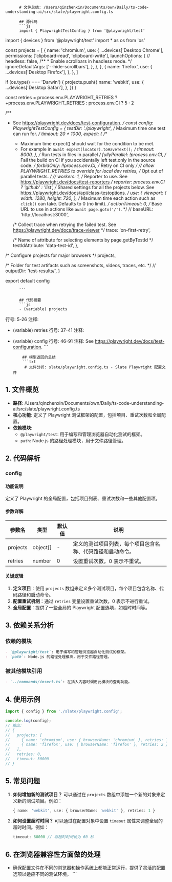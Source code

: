 
          # 文件总结: /Users/qinzhenxin/Documents/own/Daily/ts-code-understanding-ai/src/slate/playwright.config.ts

          ## 源代码
          ```js
          import { PlaywrightTestConfig } from '@playwright/test'
import { devices } from '@playwright/test'
import * as os from 'os'

const projects = [
  {
    name: 'chromium',
    use: {
      ...devices['Desktop Chrome'],
      permissions: ['clipboard-read', 'clipboard-write'],
      launchOptions: {
        // headless: false,
        /**
         * Enable scrollbars in headless mode.
         */
        ignoreDefaultArgs: ['--hide-scrollbars'],
      },
    },
  },
  {
    name: 'firefox',
    use: {
      ...devices['Desktop Firefox'],
    },
  },
]

if (os.type() === 'Darwin') {
  projects.push({
    name: 'webkit',
    use: {
      ...devices['Desktop Safari'],
    },
  })
}

const retries = process.env.PLAYWRIGHT_RETRIES
  ? +process.env.PLAYWRIGHT_RETRIES
  : process.env.CI
  ? 5
  : 2

/**
 * See https://playwright.dev/docs/test-configuration.
 */
const config: PlaywrightTestConfig = {
  testDir: './playwright',
  /* Maximum time one test can run for. */
  timeout: 20 * 1000,
  expect: {
    /**
     * Maximum time expect() should wait for the condition to be met.
     * For example in `await expect(locator).toHaveText();`
     */
    timeout: 8000,
  },
  /* Run tests in files in parallel */
  fullyParallel: !process.env.CI,
  /* Fail the build on CI if you accidentally left test.only in the source code. */
  forbidOnly: !!process.env.CI,
  /* Retry on CI only */
  // allow PLAYWRIGHT_RETRIES to override for local dev
  retries,
  /* Opt out of parallel tests. */
  // workers: 1,
  /* Reporter to use. See https://playwright.dev/docs/test-reporters */
  reporter: process.env.CI ? 'github' : 'list',
  /* Shared settings for all the projects below. See https://playwright.dev/docs/api/class-testoptions. */
  use: {
    viewport: {
      width: 1280,
      height: 720,
    },
    /* Maximum time each action such as `click()` can take. Defaults to 0 (no limit). */
    actionTimeout: 0,
    /* Base URL to use in actions like `await page.goto('/')`. */
    // baseURL: 'http://localhost:3000',

    /* Collect trace when retrying the failed test. See https://playwright.dev/docs/trace-viewer */
    trace: 'on-first-retry',

    /* Name of attribute for selecting elements by page.getByTestId */
    testIdAttribute: 'data-test-id',
  },

  /* Configure projects for major browsers */
  projects,

  /* Folder for test artifacts such as screenshots, videos, traces, etc. */
  // outputDir: 'test-results/',
}

export default config

          ```

          ## 代码摘要
          ```js
          - (variable) projects
  行号: 5-26
  注释: 

- (variable) retries
  行号: 37-41
  注释: 

- (variable) config
  行号: 46-91
  注释: See https://playwright.dev/docs/test-configuration.
          ```

          ## 模型返回的总结
          ```txt
           # 文件分析: slate/playwright.config.ts - Slate Playwright 配置文件

## 1. 文件概览
- **路径**: /Users/qinzhenxin/Documents/own/Daily/ts-code-understanding-ai/src/slate/playwright.config.ts
- **核心功能**: 定义了 Playwright 测试框架的配置，包括项目、重试次数和全局配置。
- **依赖模块**:
  - `@playwright/test`: 用于编写和管理浏览器自动化测试的框架。
  - `path`: Node.js 的路径处理模块，用于文件路径管理。

## 2. 代码解析
### config
#### 功能说明
定义了 Playwright 的全局配置，包括项目列表、重试次数和一些其他配置项。

#### 参数详解
| 参数名 | 类型 | 默认值 | 说明 |
| --- | --- | --- | --- |
| projects | object[] | - | 定义的测试项目列表，每个项目包含名称、代码路径和启动命令。 |
| retries | number | 0 | 设置重试次数，0 表示不重试。 |

#### 关键逻辑
1. **定义项目**：使用 `projects` 数组来定义多个测试项目，每个项目包含名称、代码路径和启动命令。
2. **配置重试机制**：通过 `retries` 变量设置重试次数，0 表示不进行重试。
3. **全局配置**：提供了一些全局的 Playwright 配置选项，如超时时间等。

## 3. 依赖关系分析
### 依赖的模块
```markdown
- `@playwright/test`: 用于编写和管理浏览器自动化测试的框架。
- `path`: Node.js 的路径处理模块，用于文件路径管理。
```

### 被其他模块引用
```markdown
- `../commands/insert.ts`: 在插入内容时调用此模块的查询功能。
```

## 4. 使用示例
```typescript
import { config } from './slate/playwright.config';

console.log(config);
// 输出:
// {
//   projects: [
//     { name: 'chromium', use: { browserName: 'chromium' }, retries: 1 },
//     { name: 'firefox', use: { browserName: 'firefox' }, retries: 2 }
//   ],
//   retries: 0,
//   timeout: 30000
// }
```

## 5. 常见问题
1. **如何增加新的测试项目？**
   可以通过在 `projects` 数组中添加一个新的对象来定义新的测试项目。例如：
   ```typescript
   { name: 'webkit', use: { browserName: 'webkit' }, retries: 1 }
   ```

2. **如何设置超时时间？**
   可以通过在配置对象中设置 `timeout` 属性来调整全局的超时时间。例如：
   ```typescript
   timeout: 60000 // 将超时时间设为 60 秒
   ```

## 6. 在浏览器兼容性方面做的处理
- 确保配置文件在不同的浏览器和操作系统上都能正常运行，提供了灵活的配置选项以适应不同的测试环境。
          ```
        